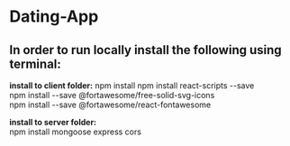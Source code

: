 # Dating-App

## In order to run locally install the following using terminal:   

**install to client folder:** 
npm install
npm install react-scripts --save   
npm install --save @fortawesome/free-solid-svg-icons   
npm install --save @fortawesome/react-fontawesome   

**install to server folder:**   
npm install mongoose express cors   
